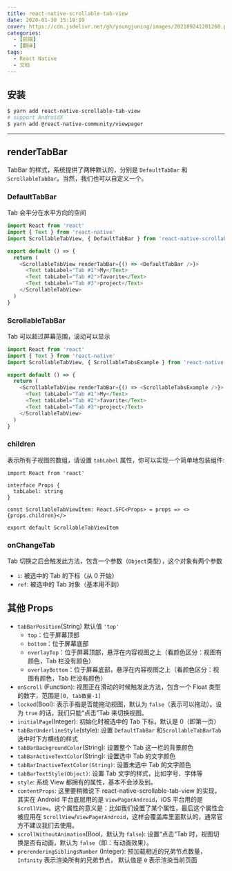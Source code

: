 ```yaml
---
title: react-native-scrollable-tab-view
date: 2020-01-30 15:19:19
cover: https://cdn.jsdelivr.net/gh/youngjuning/images/202109241201260.png
categories:
  - [前端]
  - [翻译]
tags:
  - React Native
  - 文档
---
```


## 安装

```sh
$ yarn add react-native-scrollable-tab-view
# support AndroidX
$ yarn add @react-native-community/viewpager
```

***

## renderTabBar

TabBar 的样式，系统提供了两种默认的，分别是 `DefaultTabBar` 和 `ScrollableTabBar`。当然，我们也可以自定义一个。

### DefaultTabBar

Tab 会平分在水平方向的空间

```js
import React from 'react'
import { Text } from 'react-native'
import ScrollableTabView, { DefaultTabBar } from 'react-native-scrollable-tab-view'

export default () => {
  return (
    <ScrollableTabView renderTabBar={() => <DefaultTabBar />}>
      <Text tabLabel="Tab #1">My</Text>
      <Text tabLabel="Tab #2">favorite</Text>
      <Text tabLabel="Tab #3">project</Text>
    </ScrollableTabView>
  )
}
```

### ScrollableTabBar

Tab 可以超过屏幕范围，滚动可以显示

```js
import React from 'react'
import { Text } from 'react-native'
import ScrollableTabView, { ScrollableTabsExample } from 'react-native-scrollable-tab-view'

export default () => {
  return (
    <ScrollableTabView renderTabBar={() => <ScrollableTabsExample />}>
      <Text tabLabel="Tab #1">My</Text>
      <Text tabLabel="Tab #2">favorite</Text>
      <Text tabLabel="Tab #3">project</Text>
    </ScrollableTabView>
  )
}
```

### children

表示所有子视图的数组，请设置 `tabLabel` 属性，你可以实现一个简单地包装组件:

```tsx
import React from 'react'

interface Props {
  tabLabel: string
}

const ScrollableTabViewItem: React.SFC<Props> = props => <>{props.children}</>

export default ScrollableTabViewItem
```

### onChangeTab

Tab 切换之后会触发此方法，包含一个参数（`Object`类型），这个对象有两个参数

- `i`: 被选中的 Tab 的下标（从 0 开始）
- `ref`: 被选中的 Tab 对象（基本用不到）

## 其他 Props

- `tabBarPosition`(String) 默认值 `'top'`
  - `top`：位于屏幕顶部
  - `bottom`：位于屏幕底部
  - `overlayTop`：位于屏幕顶部，悬浮在内容视图之上（看颜色区分：视图有颜色，Tab 栏没有颜色）
  - `overlayBottom`：位于屏幕底部，悬浮在内容视图之上（看颜色区分：视图有颜色，Tab 栏没有颜色）
- `onScroll` (Function): 视图正在滑动的时候触发此方法，包含一个 Float 类型的数字，范围是`[0, tab数量-1]`
- `locked`(Bool): 表示手指是否能拖动视图，默认为 `false`（表示可以拖动）。设为 `true` 的话，我们只能“点击”Tab 来切换视图。
- `initialPage`(Integer): 初始化时被选中的 Tab 下标，默认是 0（即第一页）
- `tabBarUnderlineStyle`(style): 设置 `DefaultTabBar` 和`ScrollableTabBarTab` 选中时下方横线的样式
- `tabBarBackgroundColor`(String): 设置整个 Tab 这一栏的背景颜色
- `tabBarActiveTextColor`(String): 设置选中 Tab 的文字颜色
- `tabBarInactiveTextColor(String)`: 设置未选中 Tab 的文字颜色
- `tabBarTextStyle(Object)`: 设置 Tab 文字的样式，比如字号、字体等
- `style`: 系统 View 都拥有的属性，基本不会涉及到。
- `contentProps`: 这里要稍微说下 react-native-scrollable-tab-view 的实现，其实在 Android 平台底层用的是 `ViewPagerAndroid`，iOS 平台用的是 `ScrollView`。这个属性的意义是：比如我们设置了某个属性，最后这个属性会被应用在 `ScrollView`/`ViewPagerAndroid`，这样会覆盖库里面默认的，通常官方不建议我们去使用。
- `scrollWithoutAnimation`(Bool，默认为 `false`): 设置“点击”Tab 时，视图切换是否有动画，默认为 `false`（即：有动画效果）。
- `prerenderingSiblingsNumber` (Integer): 预加载相近的兄弟节点数量，`Infinity` 表示渲染所有的兄弟节点， 默认值是 `0` 表示渲染当前页面
